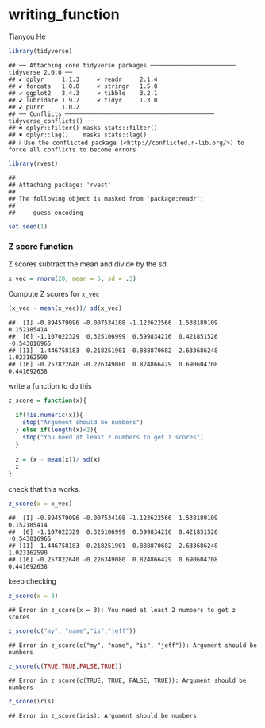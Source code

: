 writing_function
================
Tianyou He

``` r
library(tidyverse)
```

    ## ── Attaching core tidyverse packages ──────────────────────── tidyverse 2.0.0 ──
    ## ✔ dplyr     1.1.3     ✔ readr     2.1.4
    ## ✔ forcats   1.0.0     ✔ stringr   1.5.0
    ## ✔ ggplot2   3.4.3     ✔ tibble    3.2.1
    ## ✔ lubridate 1.9.2     ✔ tidyr     1.3.0
    ## ✔ purrr     1.0.2     
    ## ── Conflicts ────────────────────────────────────────── tidyverse_conflicts() ──
    ## ✖ dplyr::filter() masks stats::filter()
    ## ✖ dplyr::lag()    masks stats::lag()
    ## ℹ Use the conflicted package (<http://conflicted.r-lib.org/>) to force all conflicts to become errors

``` r
library(rvest)
```

    ## 
    ## Attaching package: 'rvest'
    ## 
    ## The following object is masked from 'package:readr':
    ## 
    ##     guess_encoding

``` r
set.seed(1)
```

### Z score function

Z scores subtract the mean and divide by the sd.

``` r
x_vec = rnorm(20, mean = 5, sd = .3)
```

Compute Z scores for `x_vec`

``` r
(x_vec - mean(x_vec))/ sd(x_vec)
```

    ##  [1] -0.894579096 -0.007534108 -1.123622566  1.538189109  0.152185414
    ##  [6] -1.107022329  0.325106999  0.599834216  0.421851526 -0.543016965
    ## [11]  1.446758183  0.218251901 -0.888870682 -2.633686248  1.023162590
    ## [16] -0.257822640 -0.226349080  0.824866429  0.690604708  0.441692638

write a function to do this

``` r
z_score = function(x){
  
  if(!is.numeric(x)){
    stop("Argument should be numbers")
  } else if(length(x)<2){
    stop("You need at least 2 numbers to get z scores")
  }
  
  z = (x - mean(x))/ sd(x)
  z
}
```

check that this works.

``` r
z_score(x = x_vec)
```

    ##  [1] -0.894579096 -0.007534108 -1.123622566  1.538189109  0.152185414
    ##  [6] -1.107022329  0.325106999  0.599834216  0.421851526 -0.543016965
    ## [11]  1.446758183  0.218251901 -0.888870682 -2.633686248  1.023162590
    ## [16] -0.257822640 -0.226349080  0.824866429  0.690604708  0.441692638

keep checking

``` r
z_score(x = 3)
```

    ## Error in z_score(x = 3): You need at least 2 numbers to get z scores

``` r
z_score(c("my", "name","is","jeff"))
```

    ## Error in z_score(c("my", "name", "is", "jeff")): Argument should be numbers

``` r
z_score(c(TRUE,TRUE,FALSE,TRUE))
```

    ## Error in z_score(c(TRUE, TRUE, FALSE, TRUE)): Argument should be numbers

``` r
z_score(iris)
```

    ## Error in z_score(iris): Argument should be numbers
